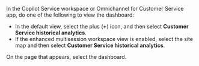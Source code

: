 In the Copilot Service workspace or Omnichannel for Customer Service app, do one of the following to view the dashboard:

- In the default view, select the plus (**+**) icon, and then select **Customer Service historical analytics**.
- If the enhanced multisession workspace view is enabled, select the site map and then select **Customer Service historical analytics**.

On the page that appears, select the dashboard.